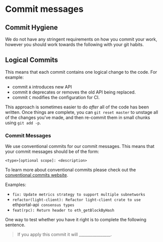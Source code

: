 # Commit messages

## Commit Hygiene

We do not have any stringent requirements on how you commit your work, however
you should work towards the following with your git habits.

## Logical Commits

This means that each commit contains one logical change to the code.  For example:

- commit `A` introduces new API
- commit `B` deprecates or removes the old API being replaced.
- commit `C` modifies the configuration for CI.

This approach is sometimes easier to do *after* all of the code has been
written.  Once things are complete, you can `git reset master` to unstage all
of the changes you've made, and then re-commit them in small chunks using `git
add -p`.

### Commit Messages

We use conventional commits for our commit messages.  This means that your
commit messages should be of the form:

```text
<type>[optional scope]: <description>
```

To learn more about conventional commits please check out the [conventional commits website](https://www.conventionalcommits.org/en/v1.0.0/).

Examples:

- `fix: Update metrics strategy to support multiple subnetworks`
- `refactor(light-client): Refactor light-client crate to use `ethportal-api` consensus types`
- `feat(rpc): Return header to eth_getBlockByHash`

One way to test whether you have it right is to complete the following sentence.

> If you apply this commit it will ________________.
